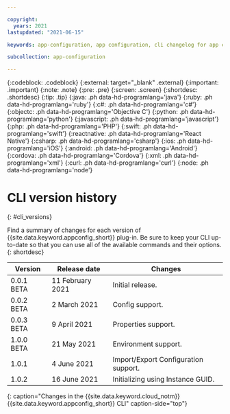 ```yaml
---

copyright:
  years: 2021
lastupdated: "2021-06-15"

keywords: app-configuration, app configuration, cli changelog for app configuration, cli version for app configuration, changelog for cli in app configuration, cli history for app configuration

subcollection: app-configuration

---
```


{:codeblock: .codeblock}
{:external: target="_blank" .external}
{:important: .important}
{:note: .note}
{:pre: .pre}
{:screen: .screen}
{:shortdesc: .shortdesc}
{:tip: .tip}
{:java: .ph data-hd-programlang='java'}
{:ruby: .ph data-hd-programlang='ruby'}
{:c#: .ph data-hd-programlang='c#'}
{:objectc: .ph data-hd-programlang='Objective C'}
{:python: .ph data-hd-programlang='python'}
{:javascript: .ph data-hd-programlang='javascript'}
{:php: .ph data-hd-programlang='PHP'}
{:swift: .ph data-hd-programlang='swift'}
{:reactnative: .ph data-hd-programlang='React Native'}
{:csharp: .ph data-hd-programlang='csharp'}
{:ios: .ph data-hd-programlang='iOS'}
{:android: .ph data-hd-programlang='Android'}
{:cordova: .ph data-hd-programlang='Cordova'}
{:xml: .ph data-hd-programlang='xml'}
{:curl: .ph data-hd-programlang='curl'}
{:node: .ph data-hd-programlang='node'}

# CLI version history
{: #cli_versions}

Find a summary of changes for each version of {{site.data.keyword.appconfig_short}} plug-in. Be sure to keep your CLI up-to-date so that you can use all of the available commands and their options.
{: shortdesc}

| Version    | Release date     | Changes                                   |
| ---------- | ---------------- | ------------------------------------------|
| 0.0.1 BETA | 11 February 2021 | Initial release.                          |
| 0.0.2 BETA | 2 March 2021     | Config support.                           |
| 0.0.3 BETA | 9 April 2021     | Properties support.                       |
| 1.0.0 BETA | 21 May 2021      | Environment support.                      |
| 1.0.1      | 4 June 2021      | Import/Export Configuration support.      |
| 1.0.2      | 16 June 2021     | Initializing using Instance GUID.         |
{: caption="Changes in the {{site.data.keyword.cloud_notm}} {{site.data.keyword.appconfig_short}} CLI" caption-side="top"}
